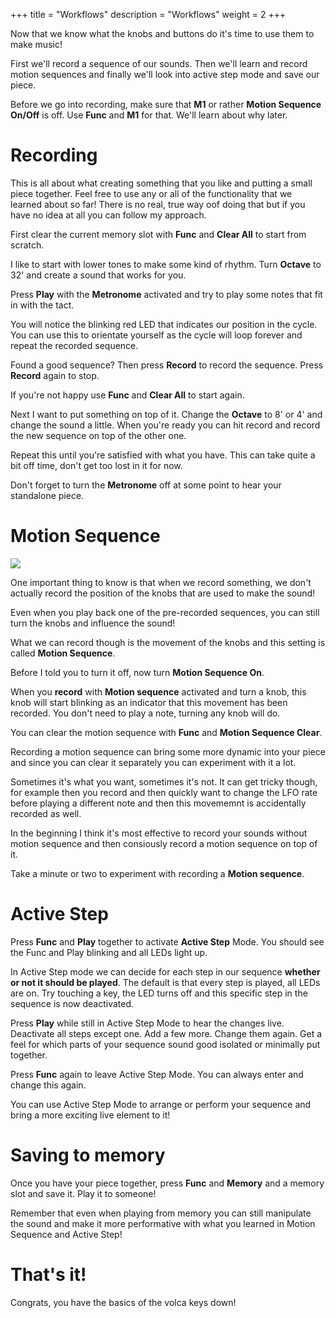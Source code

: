 +++
title = "Workflows"
description = "Workflows"
weight = 2
+++

Now that we know what the knobs and buttons do it's time to use them to make music!

First we'll record a sequence of our sounds. Then we'll learn and record motion sequences and finally we'll look into active step mode and save our piece.

Before we go into recording, make sure that **M1** or rather **Motion Sequence On/Off** is off. Use **Func** and **M1** for that. We'll learn about why later.

# Recording

This is all about what creating something that you like and putting a small piece together. Feel free to use any or all of the functionality that we learned about so far! There is no real, true way oof doing that but if you have no idea at all you can follow my approach.

First clear the current memory slot with **Func** and **Clear All** to start from scratch.

I like to start with lower tones to make some kind of rhythm. Turn **Octave** to 32' and create a sound that works for you.

Press **Play** with the **Metronome** activated and try to play some notes that fit in with the tact.

You will notice the blinking red LED that indicates our position in the cycle. You can use this to orientate yourself as the cycle will loop forever and repeat the recorded sequence.

Found a good sequence? Then press **Record** to record the sequence. Press **Record** again to stop.

If you're not happy use **Func** and **Clear All** to start again.

Next I want to put something on top of it. Change the **Octave** to 8' or 4' and change the sound a little. When you're ready you can hit record and record the new sequence on top of the other one.

Repeat this until you're satisfied with what you have. This can take quite a bit off time, don't get too lost in it for now.

Don't forget to turn the **Metronome** off at some point to hear your standalone piece.

# Motion Sequence

![](/step14.jpg)

One important thing to know is that when we record something, we don't actually record the position of the knobs that are used to make the sound!

Even when you play back one of the pre-recorded sequences, you can still turn the knobs and influence the sound!

What we can record though is the movement of the knobs and this setting is called **Motion Sequence**.

Before I told you to turn it off, now turn **Motion Sequence On**.

When you **record** with **Motion sequence** activated and turn a knob, this knob will start blinking as an indicator that this movement has been recorded. You don't need to play a note, turning any knob will do.

You can clear the motion sequence with **Func** and **Motion Sequence Clear**.

Recording a motion sequence can bring some more dynamic into your piece and since you can clear it separately you can experiment with it a lot.

Sometimes it's what you want, sometimes it's not. It can get tricky though, for example then you record and then quickly want to change the LFO rate before playing a different note and then this movememnt is accidentally recorded as well.

In the beginning I think it's most effective to record your sounds without motion sequence and then consiously record a motion sequence on top of it.

Take a minute or two to experiment with recording a **Motion sequence**.

# Active Step

Press **Func** and **Play** together to activate **Active Step** Mode. You should see the Func and Play blinking and all LEDs light up.

In Active Step mode we can decide for each step in our sequence **whether or not it should be played**. The default is that every step is played, all LEDs are on. Try touching a key, the LED turns off and this specific step in the sequence is now deactivated.

Press **Play** while still in Active Step Mode to hear the changes live. Deactivate all steps except one. Add a few more. Change them again. Get a feel for which parts of your sequence sound good isolated or minimally put together.

Press **Func** again to leave Active Step Mode. You can always enter and change this again.

You can use Active Step Mode to arrange or perform your sequence and bring a more exciting live element to it!

# Saving to memory

Once you have your piece together, press **Func** and **Memory** and a memory slot and save it. Play it to someone!

Remember that even when playing from memory you can still manipulate the sound and make it more performative with what you learned in Motion Sequence and Active Step!

# That's it!

Congrats, you have the basics of the volca keys down!
